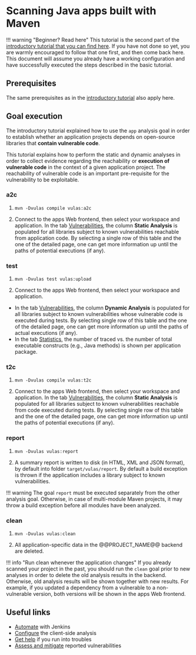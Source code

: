 # Scanning Java apps built with Maven

!!! warning "Beginner? Read here"
    This tutorial is the second part of the [introductory tutorial that you can find here](../java_maven). If you have not done so yet, you are warmly encouraged to follow that one first, and then come back here. This document will assume you already have a working configuration and have successfully executed the steps described in the basic tutorial.

## Prerequisites

The same prerequisites as in the [introductory tutorial](../java_maven) also apply here.

## Goal execution

The introductory tutorial explained how to use the `app` analysis goal in order to establish whether an application projects depends on open-source libraries that **contain vulnerable code**.

This tutorial explains how to perform the static and dynamic analyses in order to collect evidence regarding the reachability or **execution of vulnerable code** in the context of a given application project. The reachability of vulnerable code is an important pre-requisite for the vulnerability to be exploitable.

### a2c

1. `mvn -Dvulas compile vulas:a2c`

2. Connect to the apps Web frontend, then select your workspace and application. In the tab [Vulnerabilities](../../manuals/frontend/#vulnerabilities), the column **Static Analysis** is populated for all libraries subject to known vulnerabilities reachable from application code. By selecting a single row of this table and the one of the detailed page, one can get more information up until the paths of potential executions (if any).

### test

1. `mvn -Dvulas test vulas:upload`

2. Connect to the apps Web frontend, then select your workspace and application.

- In the tab [Vulnerabilities](../../manuals/frontend/#vulnerabilities), the column **Dynamic Analysis** is populated for all libraries subject to known vulnerabilities whose vulnerable code is executed during tests. By selecting single row of this table and the one of the detailed page, one can get more information up until the paths of actual executions (if any).
- In the tab [Statistics](../../manuals/frontend/#application-statistics), the number of traced vs. the number of total executable constructs (e.g., Java methods) is shown per application package.

### t2c

1. `mvn -Dvulas compile vulas:t2c`

2. Connect to the apps Web frontend, then select your workspace and application. In the tab [Vulnerabilities](../../manuals/frontend/#vulnerabilities), the column **Static Analysis** is populated for all libraries subject to known vulnerabilities reachable from code executed during tests. By selecting single row of this table and the one of the detailed page, one can get more information up until the paths of potential executions (if any).

### report

1. `mvn -Dvulas vulas:report`

2. A summary report is written to disk (in HTML, XML and JSON format), by default into folder `target/vulas/report`. By default a build exception is thrown if the application includes a library subject to known vulnerabilities.

!!! warning
    The goal `report` must be executed separately from the other analysis goal. Otherwise, in case of multi-module Maven projects, it may throw a build exception before all modules have been analyzed.

### clean

1. `mvn -Dvulas vulas:clean`

2. All application-specific data in the @@PROJECT_NAME@@ backend are deleted.

!!! info "Run clean whenever the application changes"
    If you already scanned your project in the past, you should run the `clean` goal prior to new analyses in order to delete the old analysis results in the backend. Otherwise, old analysis results will be shown together with new results. For example, if you updated a dependency from a vulnerable to a non-vulnerable version, both versions will be shown in the apps Web frontend.

## Useful links

- [Automate](../../tutorials/jenkins_howto) with Jenkins
- [Configure](../../manuals/setup/) the client-side analysis
- [Get help](../../support) if you run into troubles
- [Assess and mitigate](../../manuals/assess_and_mitigate) reported vulnerabilities

